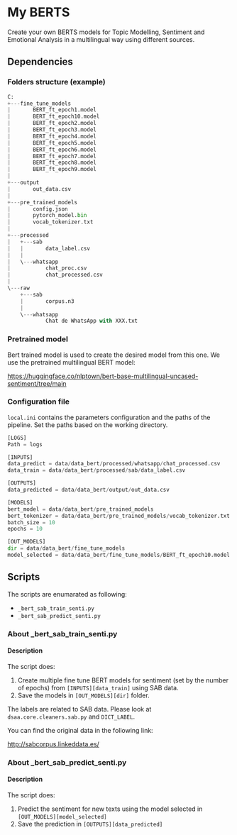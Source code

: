 # My BERTS

Create your own BERTS models for Topic Modelling, Sentiment and Emotional Analysis in a multilingual way using different sources.

## Dependencies

### Folders structure (example)

```python
C:
+---fine_tune_models
|       BERT_ft_epoch1.model
|       BERT_ft_epoch10.model
|       BERT_ft_epoch2.model
|       BERT_ft_epoch3.model
|       BERT_ft_epoch4.model
|       BERT_ft_epoch5.model
|       BERT_ft_epoch6.model
|       BERT_ft_epoch7.model
|       BERT_ft_epoch8.model
|       BERT_ft_epoch9.model
|
+---output
|       out_data.csv
|
+---pre_trained_models
|       config.json
|       pytorch_model.bin
|       vocab_tokenizer.txt
|
+---processed
|   +---sab
|   |       data_label.csv
|   |
|   \---whatsapp
|           chat_proc.csv
|           chat_processed.csv
|
\---raw
    +---sab
    |       corpus.n3
    |
    \---whatsapp
            Chat de WhatsApp with XXX.txt
```

### Pretrained model

Bert trained model is used to create the desired model from this one. We use the pretrained multilingual BERT model:

https://huggingface.co/nlptown/bert-base-multilingual-uncased-sentiment/tree/main

### Configuration file

`local.ini` contains the parameters configuration and the paths of the pipeline. Set the paths based on the working directory.

```python
[LOGS]
Path = logs

[INPUTS]
data_predict = data/data_bert/processed/whatsapp/chat_processed.csv             # Text to predict
data_train = data/data_bert/processed/sab/data_label.csv                        # Training data set

[OUTPUTS]
data_predicted = data/data_bert/output/out_data.csv                             # Text predicted

[MODELS]
bert_model = data/data_bert/pre_trained_models                                  # Pretrained models
bert_tokenizer = data/data_bert/pre_trained_models/vocab_tokenizer.txt          # Tokenizer vocabulary
batch_size = 10                                                                 # Number of batches
epochs = 10                                                                     # Number of epochs

[OUT_MODELS]
dir = data/data_bert/fine_tune_models                                           # Fine tune models created
model_selected = data/data_bert/fine_tune_models/BERT_ft_epoch10.model          # Model to predict
```

## Scripts

The scripts are enumarated as following:

* `_bert_sab_train_senti.py`
* `_bert_sab_predict_senti.py`

### About _bert_sab_train_senti.py

#### Description

The script does:
1. Create multiple fine tune BERT models for sentiment (set by the number of epochs) from `[INPUTS][data_train]` using SAB data.
2. Save the models in `[OUT_MODELS][dir]` folder.

The labels are related to SAB data. Please look at `dsaa.core.cleaners.sab.py` and `DICT_LABEL`.

You can find the original data in the following link:

http://sabcorpus.linkeddata.es/

### About _bert_sab_predict_senti.py

#### Description

The script does:
1. Predict the sentiment for new texts using the model selected in `[OUT_MODELS][model_selected]`
2. Save the prediction in `[OUTPUTS][data_predicted]`
